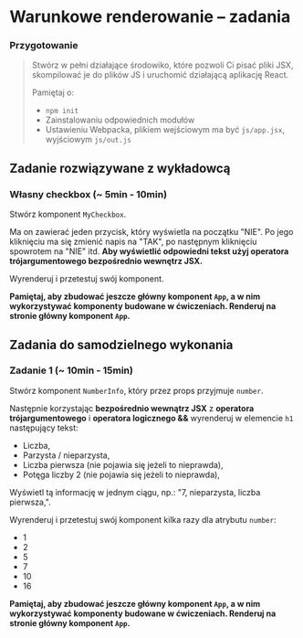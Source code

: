 # Warunkowe renderowanie &ndash; zadania

### Przygotowanie

> Stwórz w pełni działające środowiko, które pozwoli Ci pisać pliki JSX, skompilować je do plików JS i uruchomić działającą aplikację React.
> 
> Pamiętaj o:
> - ```npm init```
> - Zainstalowaniu odpowiednich modułów
> - Ustawieniu Webpacka, plikiem wejściowym ma być `js/app.jsx`, wyjściowym `js/out.js`

## Zadanie rozwiązywane z wykładowcą

### Własny checkbox (~ 5min - 10min)

Stwórz komponent `MyCheckbox`.

Ma on zawierać jeden przycisk, który wyświetla na początku "NIE". Po jego kliknięciu ma się zmienić napis na "TAK", po następnym kliknięciu spowrotem na "NIE" itd. **Aby wyświetlić odpowiedni tekst użyj operatora trójargumentowego bezpośrednio wewnętrz JSX.**

Wyrenderuj i przetestuj swój komponent.

**Pamiętaj, aby zbudować jeszcze główny komponent `App`, a w nim wykorzystywać komponenty budowane w ćwiczeniach. Renderuj na stronie główny komponent `App`.**

## Zadania do samodzielnego wykonania

### Zadanie 1 (~ 10min - 15min)

Stwórz komponent `NumberInfo`, który przez props przyjmuje `number`.

Następnie korzystając **bezpośrednio wewnątrz JSX** z **operatora trójargumentowego** i **operatora logicznego &&** wyrenderuj w elemencie `h1` następujący tekst:

- Liczba,
- Parzysta / nieparzysta,
- Liczba pierwsza (nie pojawia się jeżeli to nieprawda),
- Potęga liczby 2 (nie pojawia się jeżeli to nieprawda),

Wyświetl tą informację w jednym ciągu, np.:
"7, nieparzysta, liczba pierwsza,".

Wyrenderuj i przetestuj swój komponent kilka razy dla atrybutu `number`:
- 1
- 2
- 5
- 7
- 10
- 16

**Pamiętaj, aby zbudować jeszcze główny komponent `App`, a w nim wykorzystywać komponenty budowane w ćwiczeniach. Renderuj na stronie główny komponent `App`.**